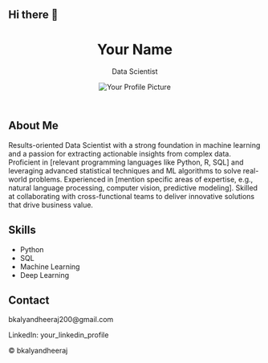 ## Hi there 👋
<!DOCTYPE html>
<html lang="en">
<head>
  <meta charset="UTF-8">
  <meta name="viewport" content="width=device-width, initial-scale=1.0">
  <title>Your Name - Data Scientist</title>
  <link rel="stylesheet" href="style.css"> </head>
<body>
  <header>
    <h1>Your Name</h1>
    <p>Data Scientist</p>
    <img src="![prof ima](https://github.com/user-attachments/assets/f2c8aab8-fd20-4136-ad16-b97069107620)
e_picture.jpg" alt="Your Profile Picture"> </header>

  <section id="about">
    <h2>About Me</h2>
    <p>Results-oriented Data Scientist with a strong foundation in machine learning and a passion for extracting actionable insights from complex data. Proficient in [relevant programming languages like Python, R, SQL] and leveraging advanced statistical techniques and ML algorithms to solve real-world problems. Experienced in [mention specific areas of expertise, e.g., natural language processing, computer vision, predictive modeling]. Skilled at collaborating with cross-functional teams to deliver innovative solutions that drive business value.</p>
  </section>

  <section id="skills">
    <h2>Skills</h2>
    <ul>
      <li>Python</li>
      <li>SQL</li>
      <li>Machine Learning</li>
      <li>Deep Learning</li>
      </ul>
  </section>

  <section id="contact">
    <h2>Contact</h2>
    <p>bkalyandheeraj200@gmail.com</p>
    <p>LinkedIn: your_linkedin_profile</p>
    </section>

  <footer>
    <p>&copy; bkalyandheeraj</p>
  </footer>
</body>
</html>
